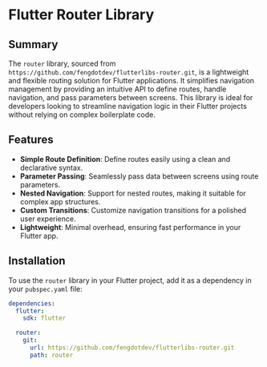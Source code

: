 # Flutter Router Library

## Summary

The `router` library, sourced from `https://github.com/fengdotdev/flutterlibs-router.git`, is a lightweight and flexible routing solution for Flutter applications. It simplifies navigation management by providing an intuitive API to define routes, handle navigation, and pass parameters between screens. This library is ideal for developers looking to streamline navigation logic in their Flutter projects without relying on complex boilerplate code.

## Features

- **Simple Route Definition**: Define routes easily using a clean and declarative syntax.
- **Parameter Passing**: Seamlessly pass data between screens using route parameters.
- **Nested Navigation**: Support for nested routes, making it suitable for complex app structures.
- **Custom Transitions**: Customize navigation transitions for a polished user experience.
- **Lightweight**: Minimal overhead, ensuring fast performance in your Flutter app.

## Installation

To use the `router` library in your Flutter project, add it as a dependency in your `pubspec.yaml` file:

```yaml
dependencies:
  flutter:
    sdk: flutter

  router:
    git:
      url: https://github.com/fengdotdev/flutterlibs-router.git
      path: router

```

